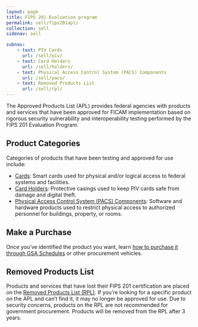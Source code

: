 ```yaml
---
layout: page
title: FIPS 201 Evaluation program
permalink: sell/fips201apl/
collection: sell
sidenav: sell

subnav:
    - text: PIV Cards
      url: /sell/piv/
    - text: Card Holders
      url: /sell/holders/
    - text: Physical Access Control System (PACS) Components
      url: /sell/pacs/
    - text: Removed Products List
      url: /sell/rpl/
---
```


The Approved Products List (APL) provides federal agencies with products and services that have been approved for FICAM implementation based on rigorous security vulnerability and interoperability testing performed by the FIPS 201 Evaluation Program.

## Product Categories
Categories of products that have been testing and approved for use include:

- [Cards](/sell/cards/): Smart cards used for physical and/or logical access to federal systems and facilities.
- [Card Holders](/sell/holders/): Protective casings used to keep PIV cards safe from damage and digital theft.
- [Physical Access Control System (PACS) Components](/sell/pacs/): Software and hardware products used to restrict physical access to authorized personnel for buildings, property, or rooms.

## Make a Purchase
Once you’ve identified the product you want, learn [how to purchase it through GSA Schedules](/buy/buy/) or other procurement vehicles.

## Removed Products List

Products and services that have lost their FIPS 201 certification are placed on the [Removed Products List (RPL)](/sell/rpl/). If you’re looking for a specific product on the APL and can’t find it, it may no longer be approved for use. Due to security concerns, products on the RPL are not recommended for government procurement. Products will be removed from the RPL after 3 years.

